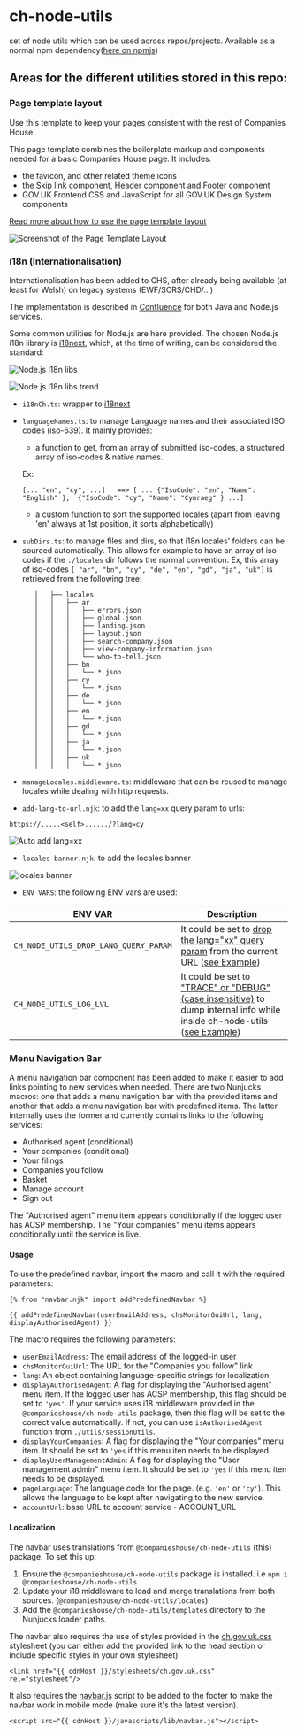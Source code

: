 # ch-node-utils

set of node utils which can be used across repos/projects.
Available as a normal npm dependency([here on npmjs](https://www.npmjs.com/package/@companieshouse/ch-node-utils))

## Areas for the different utilities stored in this repo:

### Page template layout

Use this template to keep your pages consistent with the rest of Companies House.

This page template combines the boilerplate markup and components needed for a basic Companies House page. It includes:

- the favicon, and other related theme icons
- the Skip link component, Header component and Footer component
- GOV.UK Frontend CSS and JavaScript for all GOV.UK Design System components

[Read more about how to use the page template layout](./docs/page-template.md#getting-started)

![Screenshot of the Page Template Layout](./docs/page-template-screenshot.png)


### i18n (Internationalisation)

  Internationalisation has been added to CHS, after already being available (at least for Welsh) on legacy systems (EWF/SCRS/CHD/...)

  The implementation is described in [Confluence](https://companieshouse.atlassian.net/wiki/spaces/OLI/pages/4235231301/Implementing+Internationalisation+on+CH+web+services) for both Java and Node.js services.

  Some common utilities for Node.js are here provided. The chosen Node.js i18n library is [i18next](https://www.i18next.com/), which, at the time of writing, can be considered the standard:

  ![Node.js i18n libs](https://github.com/companieshouse/ch-node-utils/blob/81a066b38086e7040a089882bd5e750a11393c2a/images/Node.js__i18n.libraries.png)

  ![Node.js i18n libs trend](https://github.com/companieshouse/ch-node-utils/blob/81a066b38086e7040a089882bd5e750a11393c2a/images/Node.js__i18n.libraries.trend.png)

   - `i18nCh.ts`: wrapper to [i18next](https://www.i18next.com/)

   - `languageNames.ts`: to manage Language names and their associated ISO codes (iso-639). It mainly provides:
      - a function to get, from an array of submitted iso-codes,  a structured array of iso-codes & native names.

     Ex:
     ```
     [... "en", "cy", ...]   ==> [ ... {"IsoCode": "en", "Name": "English" },  {"IsoCode": "cy", "Name": "Cymraeg" } ...]
     ```
      - a custom function to sort the supported locales (apart from leaving 'en' always at 1st position, it sorts alphabetically)

   - `subDirs.ts`: to manage files and dirs, so that i18n locales' folders can be sourced automatically.
      This allows for example to have an array of iso-codes if the `./locales` dir follows the normal convention.
      Ex, this array of iso-codes `[ "ar", "bn", "cy", "de", "en", "gd", "ja", "uk"]` is retrieved from the following tree:
      ```
         │   ├── locales
         │   │   ├── ar
         │   │   │   ├── errors.json
         │   │   │   ├── global.json
         │   │   │   ├── landing.json
         │   │   │   ├── layout.json
         │   │   │   ├── search-company.json
         │   │   │   ├── view-company-information.json
         │   │   │   └── who-to-tell.json
         │   │   ├── bn
         │   │   │   └── *.json
         │   │   ├── cy
         │   │   │   └── *.json
         │   │   ├── de
         │   │   │   └── *.json
         │   │   ├── en
         │   │   │   └── *.json
         │   │   ├── gd
         │   │   │   └── *.json
         │   │   ├── ja
         │   │   │   └── *.json
         │   │   ├── uk
         │   │   │   └── *.json
      ```

   - `manageLocales.middleware.ts`: middleware that can be reused to manage locales while dealing with http requests.

   - `add-lang-to-url.njk`: to add the `lang=xx` query param to urls:
   ```
   https://.....<self>....../?lang=cy
   ```

   ![Auto add lang=xx](https://github.com/companieshouse/ch-node-utils/blob/81a066b38086e7040a089882bd5e750a11393c2a/images/Node.js__i18n.add.lang.png)

   - `locales-banner.njk`: to add the locales banner

   ![locales banner](https://github.com/companieshouse/ch-node-utils/blob/81a066b38086e7040a089882bd5e750a11393c2a/images/Node.js__i18n.locales.banner.png)

   - `ENV VARS`: the following ENV vars are used:

| ENV VAR | Description |
| ------- | ----------- |
|`CH_NODE_UTILS_DROP_LANG_QUERY_PARAM`| It could be set to [drop the lang="xx" query param](https://github.com/companieshouse/ch-node-utils/blob/f9e5c47a86206f0b12e4e536c4c459db16747631/src/middleware/manageLocales.middleware.ts#L25) from the current URL ([see Example](https://github.com/companieshouse/docker-chs-development/blob/842c61245adcbba02a6316847fc4f9d94c52410d/services/modules/dissolution/dissolution-web.docker-compose.yaml#L50)) |
|`CH_NODE_UTILS_LOG_LVL`| It could be set to ["TRACE" or "DEBUG" (case insensitive)](https://github.com/companieshouse/ch-node-utils/blob/24bc717477d21082439d1b460108cb0d60465f0f/src/utils/log.ts#L2) to dump internal info while inside ch-node-utils ([see Example](https://github.com/companieshouse/docker-chs-development/blob/842c61245adcbba02a6316847fc4f9d94c52410d/services/modules/dissolution/dissolution-web.docker-compose.yaml#L49))|

### Menu Navigation Bar

A menu navigation bar component has been added to make it easier to add links pointing to new services when needed. There are two Nunjucks macros: one that adds a menu navigation bar with the provided items and another that adds a menu navigation bar with predefined items. The latter internally uses the former and currently contains links to the following services:

- Authorised agent (conditional)
- Your companies (conditional)
- Your filings
- Companies you follow
- Basket
- Manage account
- Sign out

The "Authorised agent" menu item appears conditionally if the logged user has ACSP membership. The "Your companies" menu items appears conditionally until the service is live.

#### Usage

To use the predefined navbar, import the macro and call it with the required parameters:

```nunjucks
{% from "navbar.njk" import addPredefinedNavbar %}

{{ addPredefinedNavbar(userEmailAddress, chsMonitorGuiUrl, lang, displayAuthorisedAgent) }}
```

The macro requires the following parameters:

- `userEmailAddress`: The email address of the logged-in user
- `chsMonitorGuiUrl`: The URL for the "Companies you follow" link
- `lang`: An object containing language-specific strings for localization
- `displayAuthorisedAgent`: A flag for displaying the "Authorised agent" menu item. If the logged user has ACSP membership, this flag should be set to `'yes'`. If your service uses i18 middleware provided in the `@companieshouse/ch-node-utils` package, then this flag will be set to the correct value automatically. If not, you can use `isAuthorisedAgent` function from `./utils/sessionUtils`.
- `displayYourCompanies`: A flag for displaying the "Your companies" menu item. It should be set to `'yes` if this menu iten needs to be displayed.
- `displayUserManagementAdmin`: A flag for displaying the "User management admin" menu item. It should be set to `'yes` if this menu iten needs to be displayed.
- `pageLanguage`: The language code for the page. (e.g. `'en'` or `'cy'`). This allows the language to be kept after navigating to the new service.
- `accountUrl`: base URL to account service - ACCOUNT_URL

#### Localization

The navbar uses translations from `@companieshouse/ch-node-utils` (this) package. To set this up:

1. Ensure the `@companieshouse/ch-node-utils` package is installed. i.e `npm i @companieshouse/ch-node-utils`
2. Update your i18 middleware to load and merge translations from both sources. (`@companieshouse/ch-node-utils/locales`)
3. Add the `@companieshouse/ch-node-utils/templates` directory to the Nunjucks loader paths.

The navbar also requires the use of styles provided in the [ch.gov.uk.css](https://github.com/companieshouse/cdn.ch.gov.uk/blob/master/app/assets/stylesheets/ch.gov.uk.css) stylesheet (you can either add the provided link to the head section or include specific styles in your own stylesheet)

`<link href="{{ cdnHost }}/stylesheets/ch.gov.uk.css" rel="stylesheet"/>`

It also requires the [navbar.js](https://github.com/companieshouse/cdn.ch.gov.uk/blob/master/app/assets/javascripts/lib/navbar.js) script to be added to the footer to make the navbar work in mobile mode (make sure it's the latest version).

`<script src="{{ cdnHost }}/javascripts/lib/navbar.js"></script>`
